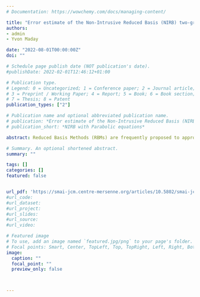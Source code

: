 ```yaml
---
# Documentation: https://wowchemy.com/docs/managing-content/

title: "Error estimate of the Non-Intrusive Reduced Basis (NIRB) two-grid method with parabolic equations, SMAI-JCM 9 (2023) 227--256."
authors:
- admin
- Yvon Maday

date: "2022-08-01T00:00:00Z"
doi: ""

# Schedule page publish date (NOT publication's date).
#publishDate: 2022-02-01T12:46:12+01:00

# Publication type.
# Legend: 0 = Uncategorized; 1 = Conference paper; 2 = Journal article;
# 3 = Preprint / Working Paper; 4 = Report; 5 = Book; 6 = Book section;
# 7 = Thesis; 8 = Patent
publication_types: ["2"]

# Publication name and optional abbreviated publication name.
# publication: *Error estimate of the Non-Intrusive Reduced Basis (NIRB) two-grid method with parabolic equations*
# publication_short: *NIRB with Parabolic equations*

abstract: Reduced Basis Methods (RBMs) are frequently proposed to approximate parametric problem solutions. They can be used to calculate solutions for a large number of parameter values (e.g. for parameter fitting) as well as to approximate a solution for a new parameter value (e.g. real time approximation with a very high accuracy). They intend to reduce the computational costs of High Fidelity (HF) codes. We will focus on the Non-Intrusive Reduced Basis (NIRB) two-grid method. Its main advantage is that it uses the HF code exclusively as a "black-box," as opposed to other so-called intrusive methods that require code modification. This is very convenient when the HF code is a commercial one that has been purchased, as is frequently the case in the industry. The effectiveness of this method relies on its decomposition into two stages, one offline (classical in most RBMs as presented above) and one online. The offline part is time-consuming but it is only performed once. On the contrary, the specificity of this NIRB approach is that, during the online part, it solves the parametric problem on a coarse mesh only and then improves its precision. As a result, it is significantly less expensive than a HF evaluation. This method has been originally developed for elliptic equations with finite elements and has since been extended to finite volume. In this paper, we extend the NIRB two-grid method to parabolic equations. We recover optimal estimates in L∞(0,T;H1(Ω)) using as a model problem, the heat equation. Then, we present numerical results on the heat equation and on the Brusselator problem.

# Summary. An optional shortened abstract.
summary: ""

tags: []
categories: []
featured: false


url_pdf: 'https://smai-jcm.centre-mersenne.org/articles/10.5802/smai-jcm.100/'
#url_code:
#url_dataset:
#url_project:
#url_slides:
#url_source:
#url_video:

# Featured image
# To use, add an image named `featured.jpg/png` to your page's folder. 
# Focal points: Smart, Center, TopLeft, Top, TopRight, Left, Right, BottomLeft, Bottom, BottomRight.
image:
  caption: ""
  focal_point: ""
  preview_only: false



---
```

